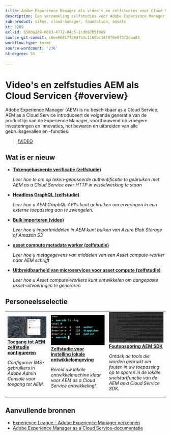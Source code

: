 ```yaml
---
title: Adobe Experience Manager als video's en zelfstudies voor Cloud Servicen
description: Een verzameling zelfstudies voor Adobe Experience Manager (AEM) as a Cloud Service
sub-product: sites, cloud-manager, foundation, assets
kt: 3289
exl-id: 650ba2d9-6083-4772-84c5-1cdb97b5f0e9
source-git-commit: c6ee6681775847b3c1168bc18f0f0e973f2daa83
workflow-type: tm+mt
source-wordcount: '276'
ht-degree: 5%

---
```


# Video&#39;s en zelfstudies AEM als Cloud Servicen {#overview}

Adobe Experience Manager (AEM) is nu beschikbaar as a Cloud Service. AEM as a Cloud Service introduceert de volgende generatie van de productlijn van de Experience Manager, voortbouwend op vroegere investeringen en innovaties, het bewaren en uitbreiden van alle gebruiksgevallen en -functies.

>[!VIDEO](https://video.tv.adobe.com/v/31085/?quality=12&learn=on)

<div id="whats-new-section">

## Wat is er nieuw

* **[Tokengebaseerde verificatie (zelfstudie)](https://experienceleague.adobe.com/docs/experience-manager-learn/getting-started-with-aem-headless/authentication/overview.html)**

   *Leer hoe te om op teken-gebaseerde authentificatie te gebruiken met AEM as a Cloud Service over HTTP in wisselwerking te staan*

* **[Headless GraphQL (zelfstudie)](https://experienceleague.adobe.com/docs/experience-manager-learn/getting-started-with-aem-headless/graphql/overview.html)**

   *Leer hoe u AEM GraphQL API&#39;s kunt gebruiken om ervaringen in een externe toepassing aan te zwengelen.*

* **[Bulk importeren (video)](./migration/bulk-import.md)**

   *Leer hoe u importmiddelen in AEM kunt bulken van Azure Blob Storage of Amazon S3*

* **[asset compute metadata worker (zelfstudie)](./asset-compute/advanced/metadata.md)**

   *Leer hoe u metagegevens van middelen van een Asset compute-worker naar AEM schrijft*

* **[Uitbreidbaarheid van microservices voor asset compute (zelfstudie)](./asset-compute/overview.md)**

   *Leer hoe u Asset compute-workers kunt ontwikkelen om aangepaste asset-uitvoeringen te genereren*

</div>

<div id="recs-overview-body-1"></div>
<div id="recs-overview-body-2"></div>
<div id="recs-overview-body-3"></div>
<div id="recs-overview-body-4"></div>
<div id="recs-overview-body-5"></div>
<div id="recs-overview-body-6"></div>

<div id="staff-picks-section">

## Personeelsselectie

<table>
   <td>
      <a href="./accessing/overview.md">
      <img alt="Toegang tot AEM as a Cloud Service configureren" src="./assets/overview/staff-pick__accessing.png"/>
      </a>
      <div>
         <a href="./accessing/overview.md">
         <strong>Toegang tot AEM zelfstudie configureren</strong>
         </a>
      </div>
      <p>
         <em>Configureer IMS-gebruikers in Adobe Admin Console voor toegang tot AEM.</em>
      <p>
   </td>   
   <td>
      <a href="./local-development-environment/overview.md">
      <img alt="Zelfstudie over de lokale ontwikkelomgeving instellen" src="./assets/overview/staff-pick__local-development-environment-set-up.png"/>
      </a>
      <div>
         <a href="./local-development-environment/overview.md">
         <strong>Zelfstudie voor instelling lokale ontwikkelomgeving</strong>
         </a>
      </div>
      <p>
         <em>Bereid uw lokale ontwikkelmachine klaar voor AEM as a Cloud Service ontwikkeling!</em>
      <p>
   </td>   
   <td>
      <a href="./debugging/aem-sdk-local-quickstart/overview.md">
      <img alt="Foutopsporing AEM de lokale QuickStart van SDK" src="./assets/overview/staff-pick__debugging.png"/>
      </a>
      <div>
         <a href="./debugging/aem-sdk-local-quickstart/overview.md">
         <strong>Foutopsporing AEM SDK</strong>
         </a>
      </div>
      <p>
         <em>Ontdek de tools die worden gebruikt om fouten in uw toepassing op te sporen in de lokale snelstartfunctie van de AEM as a Cloud Service SDK.</em>
      <p>
   </td>
</table>

</div>

## Aanvullende bronnen

* [Experience League - Adobe Experience Manager verkennen](https://experienceleague.adobe.com/#recommended/solutions/experience-manager)
* [Adobe Experience Manager as a Cloud Service-documentatie](https://experienceleague.adobe.com/docs/experience-manager-cloud-service/landing/home.html)
